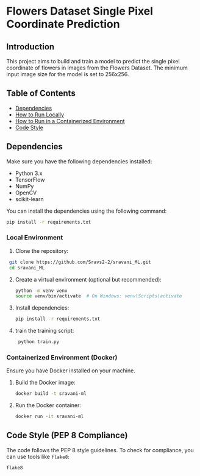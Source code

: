 # Flowers Dataset Single Pixel Coordinate Prediction

## Introduction
This project aims to build and train a model to predict the single pixel coordinate of flowers in images from the Flowers Dataset. The minimum input image size for the model is set to 256x256.

## Table of Contents
- [Dependencies](#dependencies)
- [How to Run Locally](#how-to-run-locally)
- [How to Run in a Containerized Environment](#how-to-run-in-a-containerized-environment)
- [Code Style](#code-style)

## Dependencies
Make sure you have the following dependencies installed:
- Python 3.x
- TensorFlow
- NumPy
- OpenCV
- scikit-learn

You can install the dependencies using the following command:
```bash
pip install -r requirements.txt
```

### Local Environment
1. Clone the repository:
 ```bash
  git clone https://github.com/Sravs2-2/sravani_ML.git
  cd sravani_ML
 ```

2. Create a virtual environment (optional but recommended):
    ```bash
    python -m venv venv
    source venv/bin/activate  # On Windows: venv\Scripts\activate
    ```

3. Install dependencies:
    ```bash
    pip install -r requirements.txt
    ```
4. train the training script:
   ```bash
    python train.py
   ```

### Containerized Environment (Docker)
Ensure you have Docker installed on your machine.

1. Build the Docker image:
    ```bash
    docker build -t sravani-ml 
    ```

2. Run the Docker container:
    ```bash
    docker run -it sravani-ml
    ```

## Code Style (PEP 8 Compliance)

The code follows the PEP 8 style guidelines. To check for compliance, you can use tools like `flake8`:

```bash
flake8
```











